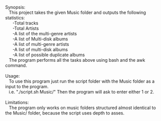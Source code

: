 Synopsis:\
&nbsp;&nbsp;&nbsp;This project takes the given Music folder and outputs the following statistics:\
&nbsp;&nbsp;&nbsp;&nbsp;&nbsp;&nbsp;-Total tracks\
&nbsp;&nbsp;&nbsp;&nbsp;&nbsp;&nbsp;-Total Artists\
&nbsp;&nbsp;&nbsp;&nbsp;&nbsp;&nbsp;-A list of the multi-genre artists\
&nbsp;&nbsp;&nbsp;&nbsp;&nbsp;&nbsp;-A list of Multi-disk albums\
&nbsp;&nbsp;&nbsp;&nbsp;&nbsp;&nbsp;-A list of multi-genre artists\
&nbsp;&nbsp;&nbsp;&nbsp;&nbsp;&nbsp;-A list of multi-disk albums\
&nbsp;&nbsp;&nbsp;&nbsp;&nbsp;&nbsp;-A list of possible duplicate albums\
&nbsp;&nbsp;&nbsp;The program performs all the tasks above using bash and the awk command.\
\
Usage:\
&nbsp;&nbsp;&nbsp;To use this program just run the script folder with the Music folder as a input to the program.\
&nbsp;&nbsp;&nbsp;i.e. "./script.sh Music/" Then the program will ask to enter either 1 or 2.\
\
Limitations:\
&nbsp;&nbsp;&nbsp;The program only works on music folders structured almost identical to the Music/ folder, because the script uses depth to asses.

